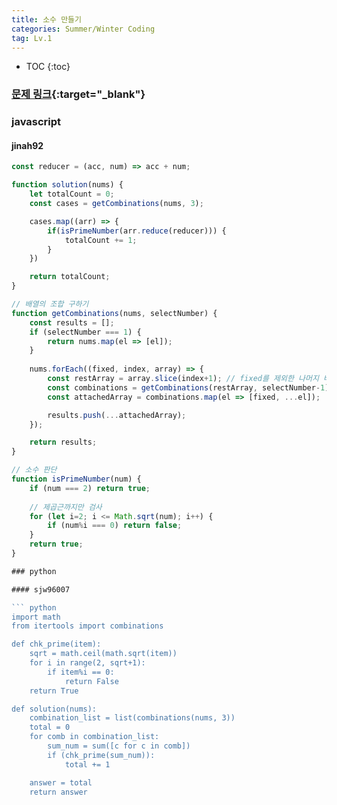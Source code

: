 ```yaml
---
title: 소수 만들기
categories: Summer/Winter Coding
tag: Lv.1
---
```


* TOC
{:toc}

### [문제 링크](https://programmers.co.kr/learn/courses/30/lessons/12977){:target="_blank"}


### javascript

#### jinah92
``` javascript
const reducer = (acc, num) => acc + num;

function solution(nums) {
    let totalCount = 0;
    const cases = getCombinations(nums, 3);

    cases.map((arr) => {
        if(isPrimeNumber(arr.reduce(reducer))) {
            totalCount += 1;
        }
    })

    return totalCount;
}

// 배열의 조합 구하기
function getCombinations(nums, selectNumber) {
    const results = [];
    if (selectNumber === 1) {
        return nums.map(el => [el]);
    }
    
    nums.forEach((fixed, index, array) => {
        const restArray = array.slice(index+1); // fixed를 제외한 나머지 배열
        const combinations = getCombinations(restArray, selectNumber-1);
        const attachedArray = combinations.map(el => [fixed, ...el]);

        results.push(...attachedArray);
    });

    return results;
} 

// 소수 판단
function isPrimeNumber(num) {
    if (num === 2) return true;
    
    // 제곱근까지만 검사
    for (let i=2; i <= Math.sqrt(num); i++) {
        if (num%i === 0) return false;
    }
    return true;
}

### python

#### sjw96007

``` python
import math
from itertools import combinations

def chk_prime(item):
    sqrt = math.ceil(math.sqrt(item))
    for i in range(2, sqrt+1):
        if item%i == 0:
            return False
    return True

def solution(nums):
    combination_list = list(combinations(nums, 3))
    total = 0
    for comb in combination_list:
        sum_num = sum([c for c in comb])
        if (chk_prime(sum_num)):
            total += 1

    answer = total
    return answer
```